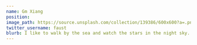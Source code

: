 ```yaml
---
name: Gm Xiang
position:
image_path: https://source.unsplash.com/collection/139386/600x600?a=.png
twitter_username: faust
blurb: I like to walk by the sea and watch the stars in the night sky.
---
```

